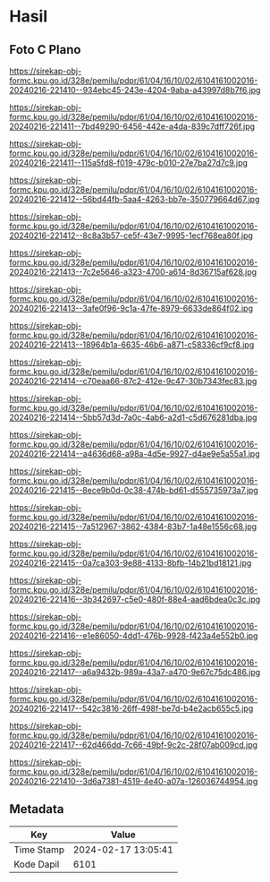 # Hasil

## Foto C Plano

https://sirekap-obj-formc.kpu.go.id/328e/pemilu/pdpr/61/04/16/10/02/6104161002016-20240216-221410--934ebc45-243e-4204-9aba-a43997d8b7f6.jpg

https://sirekap-obj-formc.kpu.go.id/328e/pemilu/pdpr/61/04/16/10/02/6104161002016-20240216-221411--7bd49290-6456-442e-a4da-839c7dff726f.jpg

https://sirekap-obj-formc.kpu.go.id/328e/pemilu/pdpr/61/04/16/10/02/6104161002016-20240216-221411--115a5fd8-f019-479c-b010-27e7ba27d7c9.jpg

https://sirekap-obj-formc.kpu.go.id/328e/pemilu/pdpr/61/04/16/10/02/6104161002016-20240216-221412--56bd44fb-5aa4-4263-bb7e-350779664d67.jpg

https://sirekap-obj-formc.kpu.go.id/328e/pemilu/pdpr/61/04/16/10/02/6104161002016-20240216-221412--8c8a3b57-ce5f-43e7-9995-1ecf768ea80f.jpg

https://sirekap-obj-formc.kpu.go.id/328e/pemilu/pdpr/61/04/16/10/02/6104161002016-20240216-221413--7c2e5646-a323-4700-a614-8d36715af628.jpg

https://sirekap-obj-formc.kpu.go.id/328e/pemilu/pdpr/61/04/16/10/02/6104161002016-20240216-221413--3afe0f96-9c1a-47fe-8979-6633de864f02.jpg

https://sirekap-obj-formc.kpu.go.id/328e/pemilu/pdpr/61/04/16/10/02/6104161002016-20240216-221413--18964b1a-6635-46b6-a871-c58336cf9cf8.jpg

https://sirekap-obj-formc.kpu.go.id/328e/pemilu/pdpr/61/04/16/10/02/6104161002016-20240216-221414--c70eaa66-87c2-412e-9c47-30b7343fec83.jpg

https://sirekap-obj-formc.kpu.go.id/328e/pemilu/pdpr/61/04/16/10/02/6104161002016-20240216-221414--5bb57d3d-7a0c-4ab6-a2d1-c5d676281dba.jpg

https://sirekap-obj-formc.kpu.go.id/328e/pemilu/pdpr/61/04/16/10/02/6104161002016-20240216-221414--a4636d68-a98a-4d5e-9927-d4ae9e5a55a1.jpg

https://sirekap-obj-formc.kpu.go.id/328e/pemilu/pdpr/61/04/16/10/02/6104161002016-20240216-221415--8ece9b0d-0c38-474b-bd61-d555735973a7.jpg

https://sirekap-obj-formc.kpu.go.id/328e/pemilu/pdpr/61/04/16/10/02/6104161002016-20240216-221415--7a512967-3862-4384-83b7-1a48e1556c68.jpg

https://sirekap-obj-formc.kpu.go.id/328e/pemilu/pdpr/61/04/16/10/02/6104161002016-20240216-221415--0a7ca303-9e88-4133-8bfb-14b21bd18121.jpg

https://sirekap-obj-formc.kpu.go.id/328e/pemilu/pdpr/61/04/16/10/02/6104161002016-20240216-221416--3b342697-c5e0-480f-88e4-aad6bdea0c3c.jpg

https://sirekap-obj-formc.kpu.go.id/328e/pemilu/pdpr/61/04/16/10/02/6104161002016-20240216-221416--e1e86050-4dd1-476b-9928-f423a4e552b0.jpg

https://sirekap-obj-formc.kpu.go.id/328e/pemilu/pdpr/61/04/16/10/02/6104161002016-20240216-221417--a6a9432b-989a-43a7-a470-9e67c75dc486.jpg

https://sirekap-obj-formc.kpu.go.id/328e/pemilu/pdpr/61/04/16/10/02/6104161002016-20240216-221417--542c3816-26ff-498f-be7d-b4e2acb655c5.jpg

https://sirekap-obj-formc.kpu.go.id/328e/pemilu/pdpr/61/04/16/10/02/6104161002016-20240216-221417--62d466dd-7c66-49bf-9c2c-28f07ab009cd.jpg

https://sirekap-obj-formc.kpu.go.id/328e/pemilu/pdpr/61/04/16/10/02/6104161002016-20240216-221410--3d6a7381-4519-4e40-a07a-126036744954.jpg


## Metadata

| Key        | Value               |
| ---------- | ------------------- |
| Time Stamp | 2024-02-17 13:05:41 |
| Kode Dapil | 6101                |



